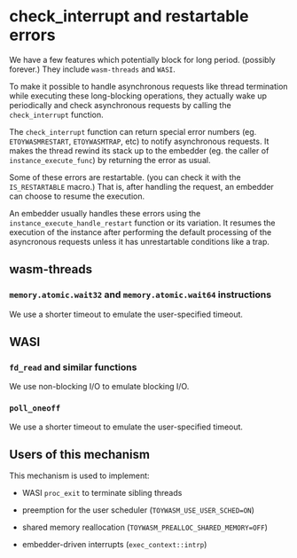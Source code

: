 # check_interrupt and restartable errors

We have a few features which potentially block for long period.
(possibly forever.)
They include `wasm-threads` and `WASI`.

To make it possible to handle asynchronous requests like thread termination
while executing these long-blocking operations, they actually wake up
periodically and check asynchronous requests by calling the `check_interrupt`
function.

The `check_interrupt` function can return special error numbers
(eg. `ETOYWASMRESTART`, `ETOYWASMTRAP`, etc) to notify asynchronous requests.
It makes the thread rewind its stack up to the embedder (eg. the caller of
`instance_execute_func`) by returning the error as usual.

Some of these errors are restartable. (you can check it with the
`IS_RESTARTABLE` macro.) That is, after handling the request, an embedder
can choose to resume the execution.

An embedder usually handles these errors using the
`instance_execute_handle_restart` function or its variation.
It resumes the execution of the instance after performing the default
processing of the asyncronous requests unless it has unrestartable
conditions like a trap.

## wasm-threads

### `memory.atomic.wait32` and `memory.atomic.wait64` instructions

We use a shorter timeout to emulate the user-specified timeout.

## WASI

### `fd_read` and similar functions

We use non-blocking I/O to emulate blocking I/O.

### `poll_oneoff` 

We use a shorter timeout to emulate the user-specified timeout.

## Users of this mechanism

This mechanism is used to implement:

* WASI `proc_exit` to terminate sibling threads

* preemption for the user scheduler (`TOYWASM_USE_USER_SCHED=ON`)

* shared memory reallocation (`TOYWASM_PREALLOC_SHARED_MEMORY=OFF`)

* embedder-driven interrupts (`exec_context::intrp`)
